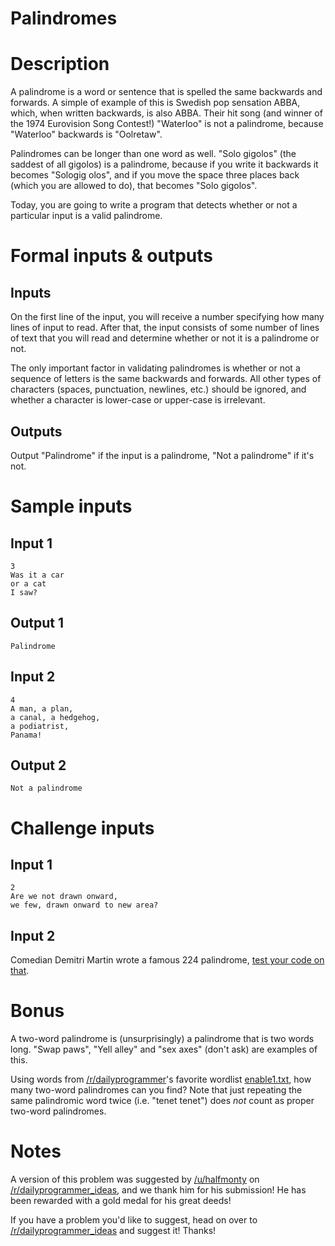 # Palindromes
<div class="md"><h1>Description</h1>
<p>A palindrome is a word or sentence that is spelled the same backwards and forwards. A simple of example of this is Swedish pop sensation ABBA, which, when written backwards, is also ABBA. Their hit song (and winner of the 1974 Eurovision Song Contest!) "Waterloo" is not a palindrome, because "Waterloo" backwards is "Oolretaw". </p>
<p>Palindromes can be longer than one word as well. "Solo gigolos" (the saddest of all gigolos) is a palindrome, because if you write it backwards it becomes "Sologig olos", and if you move the space three places back (which you are allowed to do), that becomes "Solo gigolos". </p>
<p>Today, you are going to write a program that detects whether or not a particular input is a valid palindrome. </p>
<h1>Formal inputs &amp; outputs</h1>
<h2>Inputs</h2>
<p>On the first line of the input, you will receive a number specifying how many lines of input to read. After that, the input consists of some number of lines of text that you will read and determine whether or not it is a palindrome or not. </p>
<p>The only important factor in validating palindromes is whether or not a sequence of letters is the same backwards and forwards. All other types of characters (spaces, punctuation, newlines, etc.) should be ignored, and whether a character is lower-case or upper-case is irrelevant. </p>
<h2>Outputs</h2>
<p>Output "Palindrome" if the input is a palindrome, "Not a palindrome" if it's not. </p>
<h1>Sample inputs</h1>
<h2>Input 1</h2>
<pre><code>3
Was it a car
or a cat
I saw?
</code></pre>
<h2>Output 1</h2>
<pre><code>Palindrome
</code></pre>
<h2>Input 2</h2>
<pre><code>4
A man, a plan, 
a canal, a hedgehog, 
a podiatrist, 
Panama!
</code></pre>
<h2>Output 2</h2>
<pre><code>Not a palindrome
</code></pre>
<h1>Challenge inputs</h1>
<h2>Input 1</h2>
<pre><code>2
Are we not drawn onward, 
we few, drawn onward to new area?
</code></pre>
<h2>Input 2</h2>
<p>Comedian Demitri Martin wrote a famous 224 palindrome, <a href="http://www.pastemagazine.com/articles/2009/02/demetri-martins-palindrome-poem.html">test your code on that</a>.</p>
<h1>Bonus</h1>
<p>A two-word palindrome is (unsurprisingly) a palindrome that is two words long. "Swap paws", "Yell alley" and "sex axes" (don't ask) are examples of this. </p>
<p>Using words from <a href="/r/dailyprogrammer">/r/dailyprogrammer</a>'s favorite wordlist <a href="https://code.google.com/p/dotnetperls-controls/downloads/detail?name=enable1.txt&amp;can=2&amp;q=">enable1.txt</a>, how many two-word palindromes can you find? Note that just repeating the same palindromic word twice (i.e. "tenet tenet") does <em>not</em> count as proper two-word palindromes.</p>
<h1>Notes</h1>
<p>A version of this problem was suggested by <a href="/u/halfmonty">/u/halfmonty</a> on <a href="/r/dailyprogrammer_ideas">/r/dailyprogrammer_ideas</a>, and we thank him for his submission! He has been rewarded with a gold medal for his great deeds! </p>
<p>If you have a problem you'd like to suggest, head on over to <a href="/r/dailyprogrammer_ideas">/r/dailyprogrammer_ideas</a> and suggest it! Thanks!</p>
</div>
